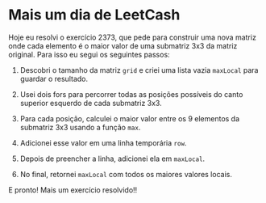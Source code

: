 # Mais um dia de LeetCash

Hoje eu resolvi o exercício 2373, que pede para construir uma nova matriz onde cada elemento é o maior valor de uma submatriz 3x3 da matriz original. Para isso eu segui os seguintes passos:

1. Descobri o tamanho da matriz `grid` e criei uma lista vazia `maxLocal` para guardar o resultado.

2. Usei dois fors para percorrer todas as posições possíveis do canto superior esquerdo de cada submatriz 3x3.

3. Para cada posição, calculei o maior valor entre os 9 elementos da submatriz 3x3 usando a função `max`.

4. Adicionei esse valor em uma linha temporária `row`.

5. Depois de preencher a linha, adicionei ela em `maxLocal`.

6. No final, retornei `maxLocal` com todos os maiores valores locais.

E pronto! Mais um exercício resolvido!!